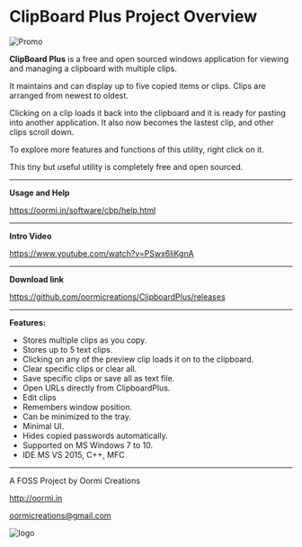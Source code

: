 # ClipBoard Plus Project Overview

![Promo](https://oormi.in/software/cbp/images/promohelp.jpg)


**ClipBoard Plus** is a free and open sourced windows application for viewing and managing a clipboard with multiple clips.

It maintains and can display up to five copied items or clips. Clips are arranged from newest to oldest.

Clicking on a clip loads it back into the clipboard and it is ready for pasting into another application. It also now becomes the lastest clip, and other clips scroll down.

To explore more features and functions of this utility, right click on it.

This tiny but useful utility is completely free and open sourced. 

---

**Usage and Help**

https://oormi.in/software/cbp/help.html

---

**Intro Video**

https://www.youtube.com/watch?v=PSwx6liKgnA

---

**Download link**

https://github.com/oormicreations/ClipboardPlus/releases

---

**Features:**

* Stores multiple clips as you copy.
* Stores up to 5 text clips.
* Clicking on any of the preview clip loads it on to the clipboard.
* Clear specific clips or clear all.
* Save specific clips or save all as text file.
* Open URLs directly from ClipboardPlus.
* Edit clips
* Remembers window position.
* Can be minimized to the tray.
* Minimal UI.
* Hides copied passwords automatically.
* Supported on MS Windows 7 to 10.
* IDE MS VS 2015, C++, MFC

---

A FOSS Project by Oormi Creations

http://oormi.in

oormicreations@gmail.com


![logo](https://oormi.in/software/cbp/images/OormiLogo.png)